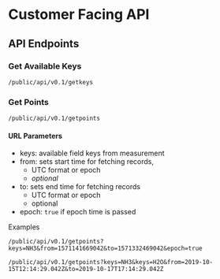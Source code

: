 # Customer Facing API

## API Endpoints

### Get Available Keys

    /public/api/v0.1/getkeys

### Get Points

    /public/api/v0.1/getpoints

#### URL Parameters

* keys: available field keys from measurement
* from: sets start time for fetching records,
    * UTC format or epoch
    * *optional*
* to: sets end time for fetching records
    * UTC format or epoch
    * optional
* epoch: `true` if epoch time is passed

Examples

`/public/api/v0.1/getpoints?keys=NH3&from=1571141669042&to=1571332469042&epoch=true`

`/public/api/v0.1/getpoints?keys=NH3&keys=H2O&from=2019-10-15T12:14:29.042Z&to=2019-10-17T17:14:29.042Z`
